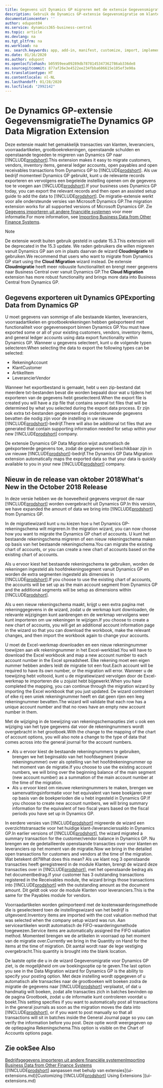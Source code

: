 ```yaml
---
title: Gegevens uit Dynamics GP migreren met de extensie Gegevensmigratie | Microsoft Docs
description: Gebruik de Dynamics GP-extensie Gegevensmigratie om klanten, leveranciers, voorraadartikelen, grootboekrekeningen, openstaande schulden en openstaande tegoeden te migreren van Dynamics GP naar Business Central.
documentationcenter: ''
author: edupont04
ms.service: dynamics365-business-central
ms.topic: article
ms.devlang: na
ms.tgt_pltfrm: na
ms.workload: na
ms. search.keywords: app, add-in, manifest, customize, import, implement
ms.date: 01/16/2020
ms.author: edupont
ms.openlocfilehash: b05959eea09289db7878145347362786ab336de8
ms.sourcegitcommit: 877af26e3e4522ee234fbba606615e105ef3e90a
ms.translationtype: HT
ms.contentlocale: nl-NL
ms.lasthandoff: 01/28/2020
ms.locfileid: "2992142"
---
```

# <a name="the-dynamics-gp-data-migration-extension"></a><span data-ttu-id="534e5-103">De Dynamics GP-extensie Gegevensmigratie</span><span class="sxs-lookup"><span data-stu-id="534e5-103">The Dynamics GP Data Migration Extension</span></span> 
<span data-ttu-id="534e5-104">Deze extensie maakt het gemakkelijk transacties van klanten, leveranciers, voorraadartikelen, grootboekrekeningen, openstaande schulden en openstaande tegoeden te migreren van Dynamics GP naar [!INCLUDE[prodshort](includes/prodshort.md)].</span><span class="sxs-lookup"><span data-stu-id="534e5-104">This extension makes it easy to migrate customers, vendors, inventory items, general ledger accounts, open payables and open receivables transactions from Dynamics GP to [!INCLUDE[prodshort](includes/prodshort.md)].</span></span> <span data-ttu-id="534e5-105">Als uw bedrijf momenteel Dynamics GP gebruikt, kunt u de relevante records exporteren en vervolgens een begeleide instelling openen om de gegevens toe te voegen aan [!INCLUDE[prodshort](includes/prodshort.md)].</span><span class="sxs-lookup"><span data-stu-id="534e5-105">If your business uses Dynamics GP today, you can export the relevant records and then open an assisted setup guide to add the data to [!INCLUDE[prodshort](includes/prodshort.md)].</span></span> <span data-ttu-id="534e5-106">De migratie-extensie werkt voor alle ondersteunde versies van Microsoft Dynamics GP.</span><span class="sxs-lookup"><span data-stu-id="534e5-106">The migration extension works for all supported versions of Microsoft Dynamics GP.</span></span> <span data-ttu-id="534e5-107">Zie [Gegevens importeren uit andere financiële systemen](across-import-data-configuration-packages.md) voor meer informatie.</span><span class="sxs-lookup"><span data-stu-id="534e5-107">For more information, see [Importing Business Data from Other Finance Systems](across-import-data-configuration-packages.md).</span></span>

> [!NOTE]
>  <span data-ttu-id="534e5-108">De extensie wordt buiten gebruik gesteld in update 15.3.</span><span class="sxs-lookup"><span data-stu-id="534e5-108">This extension will be deprecated in the 15.3 update.</span></span> <span data-ttu-id="534e5-109">We raden gebruikers die willen migreren vanuit Dynamics GP aan om in plaats daarvan de wizard **Cloudmigratie** te gebruiken.</span><span class="sxs-lookup"><span data-stu-id="534e5-109">We recommend that users who want to migrate from Dynamics GP start using the **Cloud Migration** wizard instead.</span></span> <span data-ttu-id="534e5-110">De extensie **Cloudmigratie** heeft meer robuuste functionaliteit en brengt meer gegevens naar Business Central over vanuit Dynamics GP.</span><span class="sxs-lookup"><span data-stu-id="534e5-110">The **Cloud Migration** extension has more robust functionality and brings more data into Business Central from Dynamics GP.</span></span>

## <a name="exporting-data-from-dynamics-gp"></a><span data-ttu-id="534e5-111">Gegevens exporteren uit Dynamics GP</span><span class="sxs-lookup"><span data-stu-id="534e5-111">Exporting Data from Dynamics GP</span></span>
<span data-ttu-id="534e5-112">U moet gegevens van sommige of alle bestaande klanten, leveranciers, voorraadartikelen en grootboekrekeningen hebben geëxporteerd met functionaliteit voor gegevensexport binnen Dynamics GP.</span><span class="sxs-lookup"><span data-stu-id="534e5-112">You must have exported some or all of your existing customers, vendors, inventory items, and general ledger accounts using data export functionality within Dynamics GP.</span></span> <span data-ttu-id="534e5-113">Wanneer u gegevens selecteert, kunt u de volgende typen selecteren:</span><span class="sxs-lookup"><span data-stu-id="534e5-113">When selecting the data to export the following types can be selected:</span></span>

* <span data-ttu-id="534e5-114">Rekening</span><span class="sxs-lookup"><span data-stu-id="534e5-114">Account</span></span>  
* <span data-ttu-id="534e5-115">Klant</span><span class="sxs-lookup"><span data-stu-id="534e5-115">Customer</span></span>  
* <span data-ttu-id="534e5-116">Artikel</span><span class="sxs-lookup"><span data-stu-id="534e5-116">Item</span></span>  
* <span data-ttu-id="534e5-117">Leverancier</span><span class="sxs-lookup"><span data-stu-id="534e5-117">Vendor</span></span>  

<span data-ttu-id="534e5-118">Wanneer het exportbestand is gemaakt, hebt u een zip-bestand dat meerdere txt-bestanden bevat die worden bepaald door wat u tijdens het exporteren van de gegevens hebt geselecteerd.</span><span class="sxs-lookup"><span data-stu-id="534e5-118">When the export file is created you will have a zip file that contains several txt files that will be determined by what you selected during the export data process.</span></span>  <span data-ttu-id="534e5-119">Er zijn ook extra txt-bestanden gegenereerd die ondersteunende gegevens bevatten die nodig zijn voor de instelling in uw nieuwe [!INCLUDE[prodshort](includes/prodshort.md)]-bedrijf.</span><span class="sxs-lookup"><span data-stu-id="534e5-119">There will also be additional txt files that are generated that contain supporting information needed for setup within your new [!INCLUDE[prodshort](includes/prodshort.md)] company.</span></span>

<span data-ttu-id="534e5-120">De extensie Dynamics GP Data Migration wijst automatisch de geëxporteerde gegevens toe, zodat de gegevens snel beschikbaar zijn in uw nieuwe [!INCLUDE[prodshort](includes/prodshort.md)]-bedrijf.</span><span class="sxs-lookup"><span data-stu-id="534e5-120">The Dynamics GP Data Migration extension automatically maps the exported data so that your data is quickly available to you in your new [!INCLUDE[prodshort](includes/prodshort.md)] company.</span></span>

## <a name="whats-new-in-the-october-2018-release"></a><span data-ttu-id="534e5-121">Nieuw in de release van oktober 2018</span><span class="sxs-lookup"><span data-stu-id="534e5-121">What's New in the October 2018 Release</span></span>

<span data-ttu-id="534e5-122">In deze versie hebben we de hoeveelheid gegevens vergroot die naar [!INCLUDE[prodshort](includes/prodshort.md)] worden overgebracht uit Dynamics GP.</span><span class="sxs-lookup"><span data-stu-id="534e5-122">In this version, we have expanded the amount of data we bring into [!INCLUDE[prodshort](includes/prodshort.md)] from Dynamics GP.</span></span>

<span data-ttu-id="534e5-123">In de migratiewizard kunt u nu kiezen hoe u het Dynamics GP-rekeningschema wilt migreren.</span><span class="sxs-lookup"><span data-stu-id="534e5-123">In the migration wizard, you can now choose how you want to migrate the Dynamics GP chart of accounts.</span></span> <span data-ttu-id="534e5-124">U kunt het bestaande rekeningschema migreren of een nieuw rekeningschema maken op basis van het bestaande rekeningschema.</span><span class="sxs-lookup"><span data-stu-id="534e5-124">You can migrate the existing chart of accounts, or you can create a new chart of accounts based on the existing chart of accounts.</span></span>  

<span data-ttu-id="534e5-125">Als u ervoor kiest het bestaande rekeningschema te gebruiken, worden de rekeningen ingesteld als hoofdrekeningsegment vanuit Dynamics GP en worden de extra segmenten ingesteld als dimensies in [!INCLUDE[prodshort](includes/prodshort.md)].</span><span class="sxs-lookup"><span data-stu-id="534e5-125">If you choose to use the existing chart of accounts, the accounts will be set up as the main account segment from Dynamics GP and the additional segments will be setup as dimensions within [!INCLUDE[prodshort](includes/prodshort.md)].</span></span>  

<span data-ttu-id="534e5-126">Als u een nieuw rekeningschema maakt, krijgt u een extra pagina met rekeninggegevens in de wizard, zodat u de werkmap kunt downloaden, de relevante wijzigingen kunt aanbrengen en de werkmap vervolgens weer kunt importeren om uw rekeningen te wijzigen.</span><span class="sxs-lookup"><span data-stu-id="534e5-126">If you choose to create a new chart of accounts, you will get an additional account information page in the wizard so that you can download the workbook, make the relevant changes, and then import the workbook again to change your accounts.</span></span>  

<span data-ttu-id="534e5-127">U moet de Excel-werkmap downloaden en een nieuw rekeningnummer toewijzen aan elk rekeningnummer in het Excel-werkblad.</span><span class="sxs-lookup"><span data-stu-id="534e5-127">You will have to download the Excel workbook and map a new account number to each account number in the Excel spreadsheet.</span></span> <span data-ttu-id="534e5-128">Elke rekening moet een eigen nummer hebben anders leidt de migratie tot een fout.</span><span class="sxs-lookup"><span data-stu-id="534e5-128">Each account will be required to have its own number, or the migration will error.</span></span> <span data-ttu-id="534e5-129">Wanneer u de toewijzing hebt voltooid, kunt u de migratiewizard vervolgen door de Excel-werkmap te importeren die u zojuist hebt bijgewerkt.</span><span class="sxs-lookup"><span data-stu-id="534e5-129">When you have completed the mapping, you can continue through the migration wizard by importing the Excel workbook that you just updated.</span></span> <span data-ttu-id="534e5-130">De wizard controleert of elke rij een uniek rekeningnummer heeft en dat geen rijen een leeg rekeningnummer bevatten.</span><span class="sxs-lookup"><span data-stu-id="534e5-130">The wizard will validate that each row has a unique account number and that no rows have an empty new account number in them.</span></span>  

<span data-ttu-id="534e5-131">Met de wijziging in de toewijzing van rekeningschemaopties ziet u ook een wijziging van het type gegevens dat voor de rekeningnummers wordt overgebracht in het grootboek.</span><span class="sxs-lookup"><span data-stu-id="534e5-131">With the change to the mapping of the chart of account options, you will also note a change to the type of data that comes across into the general journal for the account numbers.</span></span>  

- <span data-ttu-id="534e5-132">Als u ervoor kiest de bestaande rekeningnummers te gebruiken, brengen we het beginsaldo van het hoofdsegment (nieuw rekeningnummer) over als optelling van het hoofdrekeningnummer op het moment van de migratie.</span><span class="sxs-lookup"><span data-stu-id="534e5-132">If you choose to use the existing account numbers, we will bring over the beginning balance of the main segment (new account number) as a summation of the main account number at the time of the migration.</span></span>  
- <span data-ttu-id="534e5-133">Als u ervoor kiest om nieuwe rekeningnummers te maken, brengen we samenvattingsinformatie voor het equivalent van twee boekjaren over op basis van de boekperioden die u hebt ingesteld in Dynamics GP.</span><span class="sxs-lookup"><span data-stu-id="534e5-133">If you choose to create new account numbers, we will bring summary information for the equivalent of two fiscal years based on the fiscal periods you have set up in Dynamics GP.</span></span>

<span data-ttu-id="534e5-134">In eerdere versies van [!INCLUDE[prodshort](includes/prodshort.md)] migreerde de wizard een overzichtstransactie voor het huidige klant-/leverancierssaldo in Dynamics GP.</span><span class="sxs-lookup"><span data-stu-id="534e5-134">In earlier versions of [!INCLUDE[prodshort](includes/prodshort.md)], the wizard migrated a summary transaction for the customer/vendor balance in Dynamics GP.</span></span> <span data-ttu-id="534e5-135">Nu brengen we de gedetailleerde openstaande transacties over voor klanten en leveranciers op het moment van de migratie.</span><span class="sxs-lookup"><span data-stu-id="534e5-135">Now we bring in the detailed open transactions for customers and vendors at the time of the migration.</span></span> <span data-ttu-id="534e5-136">Wat betekent dit?</span><span class="sxs-lookup"><span data-stu-id="534e5-136">What does this mean?</span></span> <span data-ttu-id="534e5-137">Als uw klant nog 3 openstaande transacties heeft geregistreerd in de module Klanten, brengt de wizard deze transacties over in [!INCLUDE[prodshort](includes/prodshort.md)], met het openstaande bedrag als het documentbedrag.</span><span class="sxs-lookup"><span data-stu-id="534e5-137">If your customer has 3 outstanding transactions registered in the Receivables module, the wizard brings those transactions into [!INCLUDE[prodshort](includes/prodshort.md)] with the outstanding amount as the document amount.</span></span> <span data-ttu-id="534e5-138">Dit geldt ook voor de module Klanten voor leveranciers.</span><span class="sxs-lookup"><span data-stu-id="534e5-138">This is the same for the Payables module for vendors.</span></span>  

<span data-ttu-id="534e5-139">Voorraadartikelen worden geïmporteerd met de kostenwaarderingsmethode die is geselecteerd toen de instellingswizard van het bedrijf is uitgevoerd.</span><span class="sxs-lookup"><span data-stu-id="534e5-139">Inventory items are imported with the cost valuation method that was selected when the company setup wizard was run.</span></span> <span data-ttu-id="534e5-140">Aan serviceartikelen wordt automatisch de FIFO-waarderingsmethode toegewezen.</span><span class="sxs-lookup"><span data-stu-id="534e5-140">Service items are automatically assigned the FIFO valuation method.</span></span> <span data-ttu-id="534e5-141">Momenteel brengen we de artikelen in voorraad op het moment van de migratie over.</span><span class="sxs-lookup"><span data-stu-id="534e5-141">Currently we bring in the Quantity on Hand for the items at the time of migration.</span></span>  <span data-ttu-id="534e5-142">Dit aantal wordt naar de lege vestiging overgebracht.</span><span class="sxs-lookup"><span data-stu-id="534e5-142">This quantity is brought into the blank location.</span></span>  

<span data-ttu-id="534e5-143">De laatste optie die u in de wizard Gegevensmigratie voor Dynamics GP ziet, is de mogelijkheid om uw boekingsoptie op te geven.</span><span class="sxs-lookup"><span data-stu-id="534e5-143">The last option you see in the Data Migration wizard for Dynamics GP is the ability to specify your posting option.</span></span> <span data-ttu-id="534e5-144">Met deze instelling wordt opgegeven of u automatisch alle transacties naar de grootboeken wilt boeken zodra de migratie de gegevens naar [!INCLUDE[prodshort](includes/prodshort.md)] verplaatst, of dat u handmatig wilt boeken, zodat alle transacties zich in batches bevinden op de pagina Grootboek, zodat u de informatie kunt controleren voordat u boekt.</span><span class="sxs-lookup"><span data-stu-id="534e5-144">This setting specifies if you want to automatically post all transactions in the general journals as soon as the migration moves the data into [!INCLUDE[prodshort](includes/prodshort.md)], or if you want to post manually so that all transactions will sit in batches inside the General Journal page so you can verify the information before you post.</span></span> <span data-ttu-id="534e5-145">Deze optie wordt weergegeven op de optiepagina Rekeningschema.</span><span class="sxs-lookup"><span data-stu-id="534e5-145">This option is visible on the Chart of Accounts options page.</span></span>


## <a name="see-also"></a><span data-ttu-id="534e5-146">Zie ook</span><span class="sxs-lookup"><span data-stu-id="534e5-146">See Also</span></span>
[<span data-ttu-id="534e5-147">Bedrijfsgegevens importeren uit andere financiële systemen</span><span class="sxs-lookup"><span data-stu-id="534e5-147">Importing Business Data from Other Finance Systems</span></span>](across-import-data-configuration-packages.md)  
<span data-ttu-id="534e5-148">[[!INCLUDE[prodshort](includes/prodshort.md)] aanpassen met behulp van extensies](ui-extensions.md)</span><span class="sxs-lookup"><span data-stu-id="534e5-148">[Customizing [!INCLUDE[prodshort](includes/prodshort.md)] Using Extensions ](ui-extensions.md)</span></span>  
